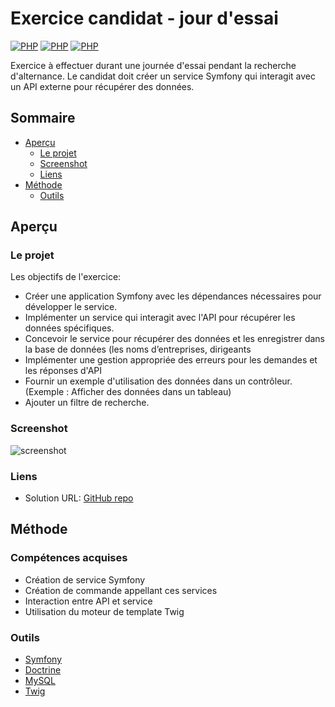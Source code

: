 # Exercice candidat - jour d'essai

[![PHP](https://img.shields.io/badge/PHP-777BB4?style=for-the-badge&logo=php&logoColor=white)](https://www.php.net/manual/fr/intro-whatis.php)
[![PHP](https://img.shields.io/badge/connect-%2300843e.svg?style=for-the-badge&logo=symfony&logoColor=white)](https://www.php.net/manual/fr/intro-whatis.php)
[![PHP](https://img.shields.io/badge/MySQL-00000F?style=for-the-badge&logo=mysql&logoColor=white)](https://www.php.net/manual/fr/intro-whatis.php)


Exercice à effectuer durant une journée d'essai pendant la recherche d'alternance. Le candidat doit créer un service Symfony qui interagit avec un API externe pour récupérer des données.

## Sommaire

- [Aperçu](#aperçu)
  - [Le projet](#le-projet)
  - [Screenshot](#screenshot)
  - [Liens](#liens)
- [Méthode](#méthode)
  - [Outils](#outils)

## Aperçu

### Le projet

Les objectifs de l'exercice:

- Créer une application Symfony avec les dépendances nécessaires pour développer le service.
- Implémenter un service qui interagit avec l'API pour récupérer les données spécifiques.
- Concevoir le service pour récupérer des données et les enregistrer dans la base de données (les noms d’entreprises, dirigeants
- Implémenter une gestion appropriée des erreurs pour les demandes et les réponses d'API
- Fournir un exemple d'utilisation des données dans un contrôleur. (Exemple : Afficher des données dans un tableau)
- Ajouter un filtre de recherche.

### Screenshot

![screenshot](/screenshot.jpg)

### Liens

- Solution URL: [GitHub repo](https://github.com/FlorentRVE/exoCandidat)

## Méthode

### Compétences acquises

- Création de service Symfony
- Création de commande appellant ces services
- Interaction entre API et service
- Utilisation du moteur de template Twig

### Outils

- [Symfony](https://symfony.com/)
- [Doctrine](https://symfony.com/doc/current/doctrine.html)
- [MySQL](https://www.mysql.com/)
- [Twig](https://twig.symfony.com/)
